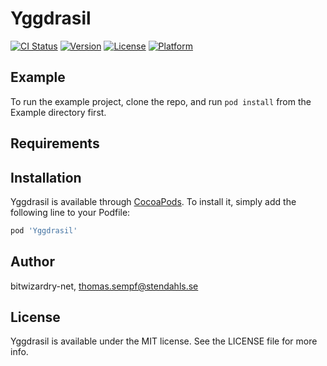 # Yggdrasil

[![CI Status](http://img.shields.io/travis/bitwizardry-net/Yggdrasil.svg?style=flat)](https://travis-ci.org/bitwizardry-net/Yggdrasil)
[![Version](https://img.shields.io/cocoapods/v/Yggdrasil.svg?style=flat)](http://cocoapods.org/pods/Yggdrasil)
[![License](https://img.shields.io/cocoapods/l/Yggdrasil.svg?style=flat)](http://cocoapods.org/pods/Yggdrasil)
[![Platform](https://img.shields.io/cocoapods/p/Yggdrasil.svg?style=flat)](http://cocoapods.org/pods/Yggdrasil)

## Example

To run the example project, clone the repo, and run `pod install` from the Example directory first.

## Requirements

## Installation

Yggdrasil is available through [CocoaPods](http://cocoapods.org). To install
it, simply add the following line to your Podfile:

```ruby
pod 'Yggdrasil'
```

## Author

bitwizardry-net, thomas.sempf@stendahls.se

## License

Yggdrasil is available under the MIT license. See the LICENSE file for more info.
